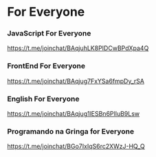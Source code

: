 # For Everyone

### JavaScript For Everyone
https://t.me/joinchat/BAqjuhLK8PIDCwBPdXpa4Q

### FrontEnd For Everyone
https://t.me/joinchat/BAqjug7FxYSa6fmpDy_rSA

### English For Everyone
https://t.me/joinchat/BAqjug1lESBn6PlIuB9Lsw

### Programando na Gringa for Everyone
https://t.me/joinchat/BGo7IxIqS6rc2XWzJ-HQ_Q
